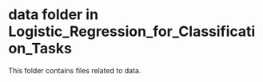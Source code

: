 # data folder in Logistic_Regression_for_Classification_Tasks 
This folder contains files related to data. 
